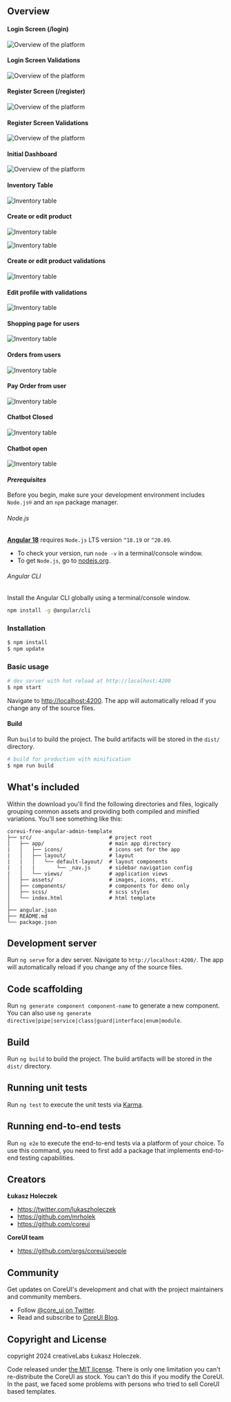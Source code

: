 ## Overview

#### Login Screen (/login)
![Overview of the platform](https://github.com/juanppl/PTI.FrontEnd/blob/master/src/assets/login.png)

#### Login Screen Validations
![Overview of the platform](https://github.com/juanppl/PTI.FrontEnd/blob/master/src/assets/login-validation.png)

#### Register Screen (/register)
![Overview of the platform](https://github.com/juanppl/PTI.FrontEnd/blob/master/src/assets/register.png)

#### Register Screen Validations
![Overview of the platform](https://github.com/juanppl/PTI.FrontEnd/blob/master/src/assets/register-validation.png)

#### Initial Dashboard
![Overview of the platform](https://github.com/juanppl/PTI.FrontEnd/blob/master/src/assets/overview.png)

#### Inventory Table
![Inventory table](https://github.com/juanppl/PTI.FrontEnd/blob/master/src/assets/inventory-table.png)

#### Create or edit product
![Inventory table](https://github.com/juanppl/PTI.FrontEnd/blob/master/src/assets/form-products.png)

![Inventory table](https://github.com/juanppl/PTI.FrontEnd/blob/master/src/assets/form-products-resp.png)

#### Create or edit product validations
![Inventory table](https://github.com/juanppl/PTI.FrontEnd/blob/master/src/assets/form-products-validations.png)

#### Edit profile with validations
![Inventory table](https://github.com/juanppl/PTI.FrontEnd/blob/master/src/assets/edit-profile.png)

#### Shopping page for users
![Inventory table](https://github.com/juanppl/PTI.FrontEnd/blob/master/src/assets/products-user.png)

#### Orders from users
![Inventory table](https://github.com/juanppl/PTI.FrontEnd/blob/master/src/assets/orders.png)

#### Pay Order from user
![Inventory table](https://github.com/juanppl/PTI.FrontEnd/blob/master/src/assets/pay-order.png)

#### Chatbot Closed
![Inventory table](https://github.com/juanppl/PTI.FrontEnd/blob/master/src/assets/chat-closed.png)

#### Chatbot open
![Inventory table](https://github.com/juanppl/PTI.FrontEnd/blob/master/src/assets/chat-opened.png)

#### <i>Prerequisites</i>

Before you begin, make sure your development environment includes `Node.js®` and an `npm` package manager.

###### Node.js

[**Angular 18**](https://angular.io/guide/what-is-angular) requires `Node.js` LTS version `^18.19` or `^20.09`.

- To check your version, run `node -v` in a terminal/console window.
- To get `Node.js`, go to [nodejs.org](https://nodejs.org/).

###### Angular CLI

Install the Angular CLI globally using a terminal/console window.

```bash
npm install -g @angular/cli
```

### Installation

``` bash
$ npm install
$ npm update
```

### Basic usage

``` bash
# dev server with hot reload at http://localhost:4200
$ npm start
```

Navigate to [http://localhost:4200](http://localhost:4200). The app will automatically reload if you change any of the source files.

#### Build

Run `build` to build the project. The build artifacts will be stored in the `dist/` directory.

```bash
# build for production with minification
$ npm run build
```

## What's included

Within the download you'll find the following directories and files, logically grouping common assets and providing both compiled and minified variations.
You'll see something like this:

```
coreui-free-angular-admin-template
├── src/                         # project root
│   ├── app/                     # main app directory
|   │   ├── icons/               # icons set for the app
|   │   ├── layout/              # layout 
|   |   │   └── default-layout/  # layout components
|   |   |       └── _nav.js      # sidebar navigation config
|   │   └── views/               # application views
│   ├── assets/                  # images, icons, etc.
│   ├── components/              # components for demo only
│   ├── scss/                    # scss styles
│   └── index.html               # html template
│
├── angular.json
├── README.md
└── package.json
```

## Development server

Run `ng serve` for a dev server. Navigate to `http://localhost:4200/`. The app will automatically reload if you change any of the source files.

## Code scaffolding

Run `ng generate component component-name` to generate a new component. You can also use `ng generate directive|pipe|service|class|guard|interface|enum|module`.

## Build

Run `ng build` to build the project. The build artifacts will be stored in the `dist/` directory.

## Running unit tests

Run `ng test` to execute the unit tests via [Karma](https://karma-runner.github.io).

## Running end-to-end tests

Run `ng e2e` to execute the end-to-end tests via a platform of your choice. To use this command, you need to first add a package that implements end-to-end
testing capabilities.

## Creators

**Łukasz Holeczek**

* <https://twitter.com/lukaszholeczek>
* <https://github.com/mrholek>
* <https://github.com/coreui>

**CoreUI team**

* https://github.com/orgs/coreui/people

## Community

Get updates on CoreUI's development and chat with the project maintainers and community members.

- Follow [@core_ui on Twitter](https://twitter.com/core_ui).
- Read and subscribe to [CoreUI Blog](https://coreui.io/blog/).

## Copyright and License

copyright 2024 creativeLabs Łukasz Holeczek.

Code released under [the MIT license](https://github.com/coreui/coreui-free-react-admin-template/blob/master/LICENSE).
There is only one limitation you can't re-distribute the CoreUI as stock. You can’t do this if you modify the CoreUI. In the past, we faced some problems with
persons who tried to sell CoreUI based templates.
